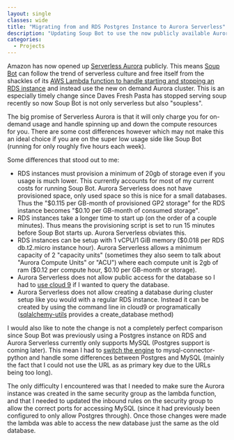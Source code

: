 ```yaml
---
layout: single
classes: wide
title: "Migrating from and RDS Postgres Instance to Aurora Serverless"
description: "Updating Soup Bot to use the now publicly available Aurora Serverless as its data store."
categories:
  - Projects
---
```


Amazon has now opened up [Serverless Aurora](https://aws.amazon.com/rds/aurora/serverless/) publicly. This means [Soup Bot](/projects/2018/05/07/Soup-Bot.html) can follow the trend of serverless culture and free itself from the shackles of its [AWS Lambda function to handle starting and stopping an RDS instance](https://github.com/ciferkey/soup-bot/blob/master/provision.py) and instead use the new on demand Aurora cluster. This is an especially timely change since Daves Fresh Pasta has stopped serving soup recently so now Soup Bot is not only serverless but also "soupless".

The big promise of Serverless Aurora is that it will only charge you for on-demand usage and handle spinning up and down the compute resources for you. There are some cost differences however which may not make this an ideal choice if you are on the super low usage side like Soup Bot (running for only roughly five hours each week). 

Some differences that stood out to me:
- RDS instances must provision a minimum of 20gb of storage even if you usage is much lower. This currently accounts for most of my current costs for running Soup Bot. Aurora Serverless does not have provisioned space, only used space so this is nice for a small databases. Thus the "$0.115 per GB-month of provisioned GP2 storage" for the RDS instance becomes "$0.10 per GB-month of consumed storage".
- RDS instances take a longer time to start up (on the order of a couple minutes). Thus means the provisioning script is set to run 15 minutes before Soup Bot starts up. Aurora Serverless obviates this.
- RDS instances can be setup with 1 vCPU/1 GiB memory ($0.018 per RDS db.t2.micro instance hour). Aurora Serverless allows a minimum capacity of 2 "capacity units" (sometimes they also seem to talk about "Aurora Compute Units" or "ACU") where each compute unit is 2gb of ram ($0.12 per compute hour, $0.10 per GB-month or storage).
- Aurora Serverless does not allow public access for the database so I had to [use cloud 9](https://aws.amazon.com/getting-started/tutorials/configure-connect-serverless-mysql-database-aurora/) if I wanted to query the database.
- Aurora Serverless does not allow creating a database during cluster setup like you would with a regular RDS instance. Instead it can be created by using the command line in cloud9 or programatically ([sqlalchemy-utils](https://sqlalchemy-utils.readthedocs.io/en/latest/) provides a create_database method)

I would also like to note the change is not a completely perfect comparison since Soup Bot was previously using a Postgres instance on RDS and Aurora Serverless currently only supports MySQL (Postgres support is coming later). This mean I had to [switch the engine](http://docs.sqlalchemy.org/en/latest/core/engines.html#mysql) to mysql-connector-python and handle some differences between Postgres and MySQL (mainly the fact that I could not use the URL as as primary key due to the URLs being too long).

The only difficulty I encountered was that I needed to make sure the Aurora instance was created in the same security group as the lambda function, and that I needed to updated the inbound rules on the security group to allow the correct ports for accessing MySQL (since it had previously been configured to only allow Postgres through). Once those changes were made the lambda was able to access the new database just the same as the old database.
